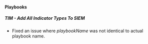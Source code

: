 
#### Playbooks
##### TIM - Add All Indicator Types To SIEM
- Fixed an issue where *playbookName* was not identical to actual playbook name. 
